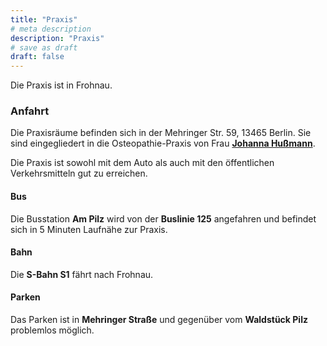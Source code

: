 ```yaml
---
title: "Praxis"
# meta description
description: "Praxis"
# save as draft
draft: false
---
```


Die Praxis ist in Frohnau.  

### Anfahrt  
Die Praxisräume befinden sich in der Mehringer Str. 59, 13465 Berlin. Sie sind eingegliedert in die Osteopathie-Praxis von Frau **[Johanna Hußmann](https://johanna-hussmann.de "Osteopathie Johanna Hußmann")**.  

Die Praxis ist sowohl mit dem Auto als auch mit den öffentlichen Verkehrsmitteln gut zu erreichen.  

#### Bus  
Die Busstation **Am Pilz** wird von der **Buslinie 125** angefahren und befindet sich in 5 Minuten Laufnähe zur Praxis.  

#### Bahn  
Die **S-Bahn S1** fährt nach Frohnau.  

#### Parken  
Das Parken ist in **Mehringer Straße** und gegenüber vom **Waldstück Pilz** problemlos möglich.
